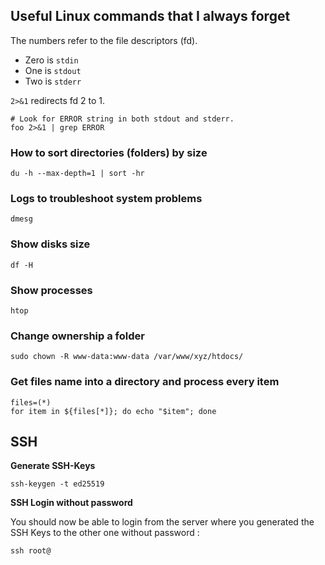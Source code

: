## Useful Linux commands that I always forget

The numbers refer to the file descriptors (fd).

-   Zero is `stdin`
-   One is `stdout`
-   Two is `stderr`

`2>&1` redirects fd 2 to 1.
```
# Look for ERROR string in both stdout and stderr.
foo 2>&1 | grep ERROR
```

### How to sort directories (folders) by size    
    du -h --max-depth=1 | sort -hr

### Logs to troubleshoot system problems

    dmesg
### Show disks size

    df -H
### Show processes

    htop
### Change ownership a folder

    sudo chown -R www-data:www-data /var/www/xyz/htdocs/

### Get files name into a directory and process every item

    files=(*)
    for item in ${files[*]}; do echo "$item"; done

## SSH
**Generate SSH-Keys**
```
ssh-keygen -t ed25519
``` 
**SSH Login without password**

You should now be able to login from the server where you generated the SSH Keys to the other one without password :

    ssh root@





<!--stackedit_data:
eyJoaXN0b3J5IjpbODkxMDE1MTk5LC0xNjI4NjQwMTczLC0xOT
AwNTA1MzQxLDk4MTk0NTcxMywxOTMxMTE1ODYsLTIwOTM2MzQ2
MzMsLTE0Mzk5MDM3MSwtNTMzNzQxNzA4XX0=
-->